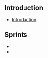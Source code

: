 ## Introduction

* [Introduction](https://git.fhict.nl/I465040/cesbitportfolio/-/wikis/introduction)

## Sprints

* 
* 